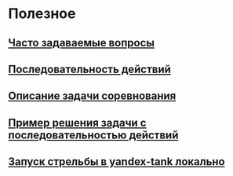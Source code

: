 Полезное
========

## [Часто задаваемые вопросы](https://github.com/sat2707/hlcupdocs/blob/master/FAQ.md)

## [Последовательность действий](https://github.com/sat2707/hlcupdocs/blob/master/EXAMPLE.md)

## [Описание задачи соревнования](https://github.com/sat2707/hlcupdocs/blob/master/TASK.md)

## [Пример решения задачи с последовательностью действий](https://github.com/sat2707/hlcupdocs/blob/master/EXAMPLE.md)

## [Запуск стрельбы в yandex-tank локально](https://github.com/sat2707/hlcupdocs/blob/master/TANK.md)
